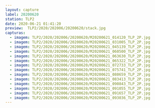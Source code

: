 ```yaml
---
layout: capture
label: 20200620
station: TLP2
date: 2020-06-21 01:41:20
preview:  TLP2/2020/202006/20200620/stack.jpg
capturas:
  - imagem: TLP2/2020/202006/20200620/M20200621_014120_TLP_2P.jpg
  - imagem: TLP2/2020/202006/20200620/M20200621_031005_TLP_2P.jpg
  - imagem: TLP2/2020/202006/20200620/M20200621_045139_TLP_2P.jpg
  - imagem: TLP2/2020/202006/20200620/M20200621_060500_TLP_2P.jpg
  - imagem: TLP2/2020/202006/20200620/M20200621_063630_TLP_2P.jpg
  - imagem: TLP2/2020/202006/20200620/M20200621_065322_TLP_2P.jpg
  - imagem: TLP2/2020/202006/20200620/M20200621_072733_TLP_2P.jpg
  - imagem: TLP2/2020/202006/20200620/M20200621_075741_TLP_2P.jpg
  - imagem: TLP2/2020/202006/20200620/M20200621_080659_TLP_2P.jpg
  - imagem: TLP2/2020/202006/20200620/M20200621_083413_TLP_2P.jpg
  - imagem: TLP2/2020/202006/20200620/M20200621_090843_TLP_2P.jpg
  - imagem: TLP2/2020/202006/20200620/M20200621_091055_TLP_2P.jpg
  - imagem: TLP2/2020/202006/20200620/M20200621_091657_TLP_2P.jpg
  - imagem: TLP2/2020/202006/20200620/M20200621_093036_TLP_2P.jpg
---
```

